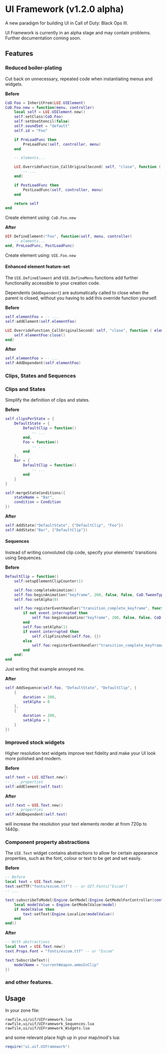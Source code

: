# UI Framework (v1.2.0 alpha)

A new paradigm for building UI in Call of Duty: Black Ops III.

UI Framework is currently in an alpha stage and may contain problems. Further documentation coming soon.

## Features

### Reduced boiler-plating
Cut back on unnecessary, repeated code when instantiating menus and widgets.

**Before**
```lua
CoD.Foo = InheritFrom(LUI.UIElement)
CoD.Foo.new = function(menu, controller)
	local self = LUI.UIElement.new()
	self:setClass(CoD.Foo)
	self:setUseStencil(false)
	self.soundSet = "default"
	self.id = "Foo"

	if PreLoadFunc then
		PreLoadFunc(self, controller, menu)
	end

	-- elements...

	LUI.OverrideFunction_CallOriginalSecond( self, "close", function ( element )
		-- ...
	end)

	if PostLoadFunc then
		PostLoadFunc(self, controller, menu)
	end

	return self
end
```
Create element using: `CoD.Foo.new`

**After**
```lua
UIF.DefineElement("Foo", function(self, menu, controller)
	-- elements...
end, PreLoadFunc, PostLoadFunc)
```
Create element using: `UIE.Foo.new`

#### Enhanced element feature-set
The `UIE.DefineElement` and `UIE.DefineMenu` functions add further functionality accessible to your creation code.

Dependents (`AddDependent`) are automatically called to close when the parent is closed, without you having to add this override function yourself.

**Before**
```lua
self.elementFoo = -- ...
self:addElement(self.elementFoo)

LUI.OverrideFunction_CallOriginalSecond( self, "close", function ( element )
	self.elementFoo:close()
end)
```

**After**
```lua
self.elementFoo = -- ...
self:AddDependent(self.elementFoo)
```

### Clips, States and Sequences

### Clips and States
Simplify the definition of clips and states.

**Before**
```lua
self.clipsPerState = {
	DefaultState = {
		DefaultClip = function()
			-- ...
		end,
		Foo = function()
			-- ...
		end
	},
	Bar = {
		DefaultClip = function()
			-- ...
		end
	}
}

self:mergeStateConditions({
	stateName = "Bar",
	condition = Condition
})
```

**After**
```lua
self:AddState("DefaultState", {"DefaultClip", "Foo"})
self:AddState("Bar", {"DefaultClip"})
```

#### Sequences
Instead of writing convoluted clip code, specify your elements' transitions using Sequences.

**Before**
```lua
DefaultClip = function()
	self:setupElementClipCounter(1)

	self.foo:completeAnimation()
	self.foo:beginAnimation("keyframe", 200, false, false, CoD.TweenType.Linear)
	self.foo:setAlpha(0)

	self.foo:registerEventHandler("transition_complete_keyframe", function(element, event)
		if not event.interrupted then
			self.foo:beginAnimatino("keyframe", 200, false, false, CoD.TweenType.Linear)
		end
		self.foo:setAlpha(1)
		if event.interrupted then
			self.clipFinished(self.foo, {})
		else
			self.foo:registerEventHandler("transition_complete_keyframe", self.clipFinished)
		end
	end)
end
```
Just writing that example annoyed me.

**After**
```lua
self:AddSequence(self.foo, "DefaultState", "DefaultClip", {
	{
		duration = 200,
		setAlpha = 0
	},
	{
		duration = 200,
		setAlpha = 1
	}
})
```

### Improved stock widgets
Higher resolution text widgets improve text fidelity and make your UI look more polished and modern.

**Before**
```lua
self.text = LUI.UIText.new()
-- ... properties
self:addElement(self.text)
```

**After**
```lua
self.text = UIE.Text.new()
-- ... properties
self:AddDependent(self.text)
```
will increase the resolution your text elements render at from 720p to 1440p.

### Component property abstractions
The `UIE.Text` widget contains abstractions to allow for certain appearance properties, such as the font, colour or text to be get and set easily.

**Before**
```lua
-- Before
local text = UIE.Text.new()
text:setTTF("fonts/escom.ttf") -- or UIT.Fonts["Escom"]
-- ...

text:subscribeToModel(Engine.GetModel(Engine.GetModelForController(controller), "currentWeapon.ammoInClip", function(model)
    local modelValue = Engine.GetModelValue(model)
    if modelValue then
        text:setText(Engine.Localize(modelValue))
    end
end))
```
**After**
```lua
-- With abstractions
local text = UIE.Text.new()
text.Props.Font = "fonts/escom.ttf" -- or "Escom"

text:SubscribeText({
    modelName = "currentWeapon.ammoInClip"
})
```

### and other features.

## Usage
In your zone file:
```
rawfile,ui/uif/UIFramework.lua
rawfile,ui/uif/UIFramework_Sequences.lua
rawfile,ui/uif/UIFramework_Widgets.lua
```

and some relevant place high up in your map/mod's lua:
```lua
require("ui.uif.UIFramework")
```